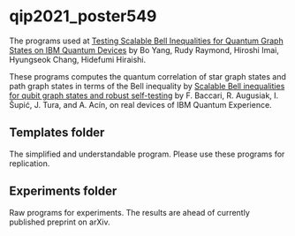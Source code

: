 # qip2021_poster549

The programs used at [Testing Scalable Bell Inequalities for Quantum Graph States on IBM Quantum Devices](https://arxiv.org/abs/2101.10307) by Bo Yang, Rudy Raymond, Hiroshi Imai, Hyungseok Chang, Hidefumi Hiraishi.

These programs computes the quantum correlation of star graph states and path graph states in terms of the Bell inequality by [Scalable Bell inequalities for qubit graph states and robust self-testing](https://journals.aps.org/prl/abstract/10.1103/PhysRevLett.124.020402) by F. Baccari, R. Augusiak, I. Šupić, J. Tura, and A. Acín, on real devices of IBM Quantum Experience.

## Templates folder

The simplified and understandable program.
Please use these programs for replication.

## Experiments folder

Raw programs for experiments.
The results are ahead of currently published preprint on arXiv.
